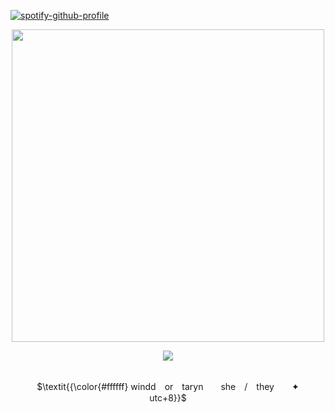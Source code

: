 [![spotify-github-profile](https://spotify-github-profile.kittinanx.com/api/view?uid=qiutjziv04qnx0h1h32h7uxbt&cover_image=true&theme=novatorem&show_offline=true&background_color=000000&interchange=true&bar_color=000000&bar_color_cover=true)](https://spotify-github-profile.kittinanx.com/api/view?uid=qiutjziv04qnx0h1h32h7uxbt&redirect=true)
<p align="center">
<img src="https://files.catbox.moe/vhkk2i.png" width="500" height="500">
<p align="center">
<img src="https://readme-typing-svg.herokuapp.com?font=Pirata+One&letterSpacing=2px&pause=1000&color=FFFFFF&center=true&width=435&lines=time+is+not+on+my+side%2C+so+I+slide.">
<p align="center">
<br> $\textit{{\color{#ffffff} windd　or　taryn　　she　/　they　　✦　　utc+8}}$ 
</p>
